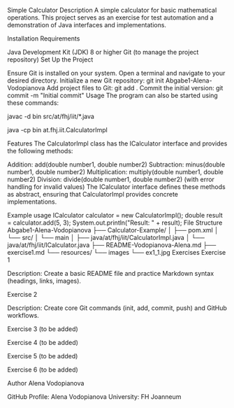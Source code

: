 Simple Calculator
Description
A simple calculator for basic mathematical operations. This project serves as an exercise for test automation and a demonstration of Java interfaces and implementations.

Installation
Requirements

Java Development Kit (JDK) 8 or higher
Git (to manage the project repository)
Set Up the Project

Ensure Git is installed on your system.
Open a terminal and navigate to your desired directory.
Initialize a new Git repository:
 git init Abgabe1-Alena-Vodopianova
Add project files to Git:
 git add .
Commit the initial version:
git commit -m "Initial commit"
Usage
The program can also be started using these commands:

javac -d bin src/at/fhj/iit/*.java

java -cp bin at.fhj.iit.CalculatorImpl

Features
The CalculatorImpl class has the ICalculator interface and provides the following methods:

Addition: add(double number1, double number2)
Subtraction: minus(double number1, double number2)
Multiplication: multiply(double number1, double number2)
Division: divide(double number1, double number2) (with error handling for invalid values)
The ICalculator interface defines these methods as abstract, ensuring that CalculatorImpl provides concrete implementations.

Example usage
ICalculator calculator = new CalculatorImpl();
double result = calculator.add(5, 3);
System.out.println("Result: " + result);
File Structure
Abgabe1-Alena-Vodopianova
├── Calculator-Example/
│   ├── pom.xml
│   └── src/ 
│       └── main
│           ├── java/at/fhj/iit/CalculatorImpl.java
│           └── java/at/fhj/iit/ICalculator.java
├── README-Vodopianova-Alena.md
├── exercise1.md
└── resources/
    └── images
         └── ex1_1.jpg
Exercises
Exercise 1

Description: Create a basic README file and practice Markdown syntax (headings, links, images).

Exercise 2

Description: Create core Git commands (init, add, commit, push) and GitHub workflows.

Exercise 3 (to be added)

Exercise 4 (to be added)

Exercise 5 (to be added)

Exercise 6 (to be added)

Author
Alena Vodopianova

GitHub Profile: Alena Vodopianova
University: FH Joanneum
